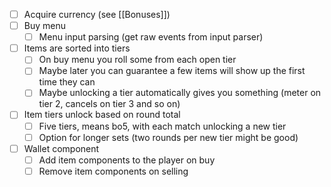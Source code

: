 - [ ] Acquire currency (see [[Bonuses]])
- [ ] Buy menu
	- [ ] Menu input parsing (get raw events from input parser)
- [ ] Items are sorted into tiers
	- [ ] On buy menu you roll some from each open tier
	- [ ] Maybe later you can guarantee a few items will show up the first time they can
	- [ ] Maybe unlocking a tier automatically gives you something (meter on tier 2, cancels on tier 3 and so on)
- [ ] Item tiers unlock based on round total
	- [ ] Five tiers, means bo5, with each match unlocking a new tier
	- [ ] Option for longer sets (two rounds per new tier might be good)
- [ ] Wallet component
	- [ ] Add item components to the player on buy
	- [ ] Remove item components on selling
